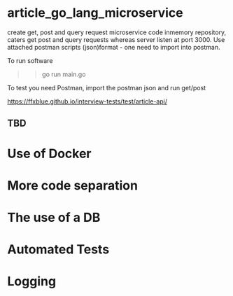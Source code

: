 # article_go_lang_microservice
 create get, post and query request
microservice code inmemory repository, caters get post  and query requests whereas server listen at port 3000. 
Use attached postman scripts (json)format - one need to import into postman.

To run software
>>go run main.go 

To test you need Postman, import the postman json and run get/post


https://ffxblue.github.io/interview-tests/test/article-api/

## TBD
# Use of Docker
# More code separation
# The use of a DB
# Automated Tests
# Logging
